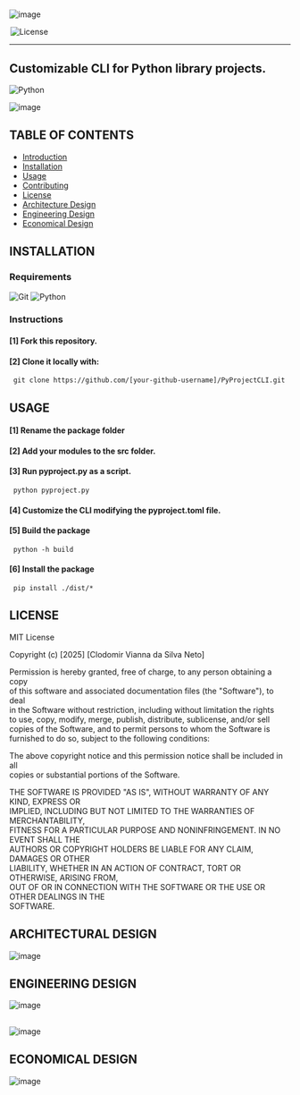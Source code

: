 #
![image](https://github.com/user-attachments/assets/42a1eb4d-f0a8-4edc-a171-2ef1d6b50161)

  <a href="https://github.com/clodoN1109/PyProjectCLI/blob/main/LICENSE" style="margin: 2px;">
    <img alt="License" src="https://img.shields.io/badge/License-MIT-f5de53?&color=f5de53" style="display: inline-block; vertical-align: middle;"/>
  </a>
<hr>

## Customizable CLI for Python library projects. 
![Python](https://img.shields.io/badge/python-3670A0?style=for-the-badge&logo=python&logoColor=ffdd54)

![image](https://github.com/user-attachments/assets/e10c00c5-3a45-4643-bb6e-91b23c43442d)

## TABLE OF CONTENTS
- [Introduction](##introduction)  
- [Installation](##installation)  
- [Usage](##usage)  
- [Contributing](##contributing)  
- [License](##license)  
- [Architecture Design](##architecture)  
- [Engineering Design](##engineering)  
- [Economical Design](##economical)  

## INSTALLATION

### Requirements
![Git](https://img.shields.io/badge/git-%23F05033.svg?style=for-the-badge&logo=git&logoColor=white)
![Python](https://img.shields.io/badge/python-3670A0?style=for-the-badge&logo=python&logoColor=ffdd54)
### Instructions
#### [1] Fork this repository.
#### [2] Clone it locally with:
<pre><code> git clone https://github.com/[your-github-username]/PyProjectCLI.git </code></pre>

## USAGE

#### [1] Rename the package folder
#### [2] Add your modules to the src folder.
#### [3] Run pyproject.py as a script.
<pre><code> python pyproject.py </code></pre>
#### [4] Customize the CLI modifying the pyproject.toml file.
#### [5] Build the package
<pre><code> python -h build </code></pre>
#### [6] Install the package
<pre><code> pip install ./dist/* </code></pre>

## LICENSE

MIT License  

Copyright (c) [2025] [Clodomir Vianna da Silva Neto]  

Permission is hereby granted, free of charge, to any person obtaining a copy  
of this software and associated documentation files (the "Software"), to deal  
in the Software without restriction, including without limitation the rights  
to use, copy, modify, merge, publish, distribute, sublicense, and/or sell  
copies of the Software, and to permit persons to whom the Software is  
furnished to do so, subject to the following conditions:  

The above copyright notice and this permission notice shall be included in all  
copies or substantial portions of the Software.  

THE SOFTWARE IS PROVIDED "AS IS", WITHOUT WARRANTY OF ANY KIND, EXPRESS OR  
IMPLIED, INCLUDING BUT NOT LIMITED TO THE WARRANTIES OF MERCHANTABILITY,  
FITNESS FOR A PARTICULAR PURPOSE AND NONINFRINGEMENT. IN NO EVENT SHALL THE  
AUTHORS OR COPYRIGHT HOLDERS BE LIABLE FOR ANY CLAIM, DAMAGES OR OTHER  
LIABILITY, WHETHER IN AN ACTION OF CONTRACT, TORT OR OTHERWISE, ARISING FROM,  
OUT OF OR IN CONNECTION WITH THE SOFTWARE OR THE USE OR OTHER DEALINGS IN THE  
SOFTWARE.  


## ARCHITECTURAL DESIGN

![image](https://github.com/user-attachments/assets/ada4d63c-65dd-4354-a099-f3752773e3b7)


## ENGINEERING DESIGN

![image](https://github.com/user-attachments/assets/5121064f-ae3c-4358-9a62-7f4f37caa0d2)
##
![image](https://github.com/user-attachments/assets/1df8a78d-9a14-4ed0-957b-bc7736e894bc)

## ECONOMICAL DESIGN
![image](https://github.com/user-attachments/assets/ae0aeed2-eb25-46a6-831a-eda83f32f5df)

